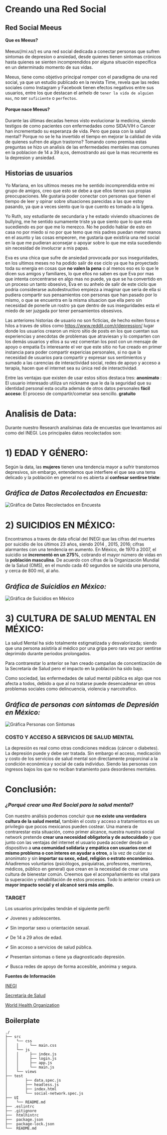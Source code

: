 # Creando una Red Social

## Red Social Meeus
#### Que es Meeus?
Meeus(/miːʌs/) es una red social dedicada a conectar personas que sufren sintomas
de depresion o ansiedad, desde quienes tienen sintomas crónicos
hasta quienes se sienten incomprendidos por alguna situación específica en un
determinado momento de sus vidas.

Meeus, tiene como objetivo principal romper con el paradigma de una red social,
ya que un estudio publicado en la revista Time, revela que las redes sociales
como Instagram y Facebook tienen efectos negativos entre sus usuarios, entre los
que destacan el anhelo de `tener la vida de alguien mas`, no ser `suficiente` o
`perfectos`.

#### Porque nace Meeus?
Durante las últimas decadas hemos visto evolucionar la medicina, siendo testigos
de como pacientes con enfermedades como SIDA/VIH o Cancer han incrementado su
esperanza de vida.
Pero que pasa con la salud mental? Porque no se le ha invertido el tiempo en
mejorar la calidad de vida de quienes sufren de algun trastorno?
Tomando como premisa estas preguntas se hizo un analisis de las enfermedades
mentales mas comunes en la poblacion de 14 a 39 a;os, demostrando asi que la mas
recurrente es la depresion y ansiedad.


## Historias de usuarios
Yo Mariana, en los ultimos meses me he sentido incomprendida entre mi grupo de
amigos, creo que esto se debe a que ellos tienen sus propias preocupaciones. Me
gustaria poder conectar con personas que tienen el tiempo de leer y opinar sobre
situaciones parecidas a las que estoy pasando, ya que a veces siento que lo que
cuento es tomado a la ligera.

Yo Ruth, soy estudiante de secundaria y he estado viviendo situaciones de
bullying, me he sentido sumamente triste ya que siento que lo que esta
sucediendo es por que me lo merezco. No he podido hablar de esto en casa no por
miedo si no por que temo que mis padres puedan meter manos en el asunto y las
cosas empeoren, me gustaria que existiria una red social en la que me pudieran
aconsejar o apoyar sobre lo que me esta sucediendo sin necesidad de involucrar
a mis papas.

Eva es una chica que sufre de ansiedad provocada por sus inseguridades, en los
ultimos meses no ha podido salir de ese ciclo ya que ha proyectado toda su
energia en cosas que **no valen la pena** o al menos eso es lo que le dicen sus
amigos y familiares, lo que ellos no saben es que Eva por mas que intenta
concentrarse en algo mas no puede, ya que se ha convertido en un proceso un
tanto obsesivo, Eva en su anhelo de salir de este ciclo que podria considerarse
autodestructivo empieza a imaginar que seria de ella si pudiera compartir sus
pensamientos con personas que han pasado por lo mismo, o que se encuentra en la
misma situacion que ella pero sin necesidad de ponerle un rostro ya que dentro
de sus inseguridades esta el miedo de ser juzgada por tener pensamientos
obsesivos.

Las anteriores historias de usuario no son ficticias, de hecho exiten foros e hilos 
a traves de sitios como <https://www.reddit.com/r/depression/> lugar donde los usuarios crearon
un micro sitio de posts en los que cuentan sus experiencias y anecdotas de problemas
que atraviesan y lo comparten con los demás usuarios y ellos a su vez comentan los post
con un mensaje de apoyo o empatía
Es interesante el ver que este sitio no fue creado en primer instancia para poder compartir
expericias personales, si no que la necesidad de usuarios para compartir y expresar sus 
sentimientos y sumado a las carencias de interactividad social, redes de apoyo y acceso a terapia,
hacen que el internet sea su única red de interactividad.

Entre las ventajas que existen de usar estos sitios destaca tres:
**anonimato** : El usuario interesado utiliza un nickname que le da la seguridad que su identidad 
personal esta oculta además de otros datos personales
**fácil acceso**: 
El proceso de compartir/cometar sea sencillo.
**gratuito**


# **Analisis de Data:**
Durante nuestro Research analisimas data de encuestas que levantamos así como del INEGI.
Los principales datos recolectados son:

# **1) EDAD Y GÉNERO:**
Según la data, las **mujeres** tienen una tendencia mayor a sufrir transtornos depresivos, sin embargo, entendemos que
interfiere el que sea una tema delicado y la población en general no es abierta al **confesar sentirse triste**:

## *Gráfica de Datos Recolectados en Encuesta:*

![Gráfica de Datos Recolectados en Encuesta](http://i63.tinypic.com/200xxg7.jpg)

# **2) SUICIDIOS EN MÉXICO:**
Encontramos a traves de data oficial del INEGI que las cifras del muertes por suicidio de los últimos 23 años, siendo 2014 , 2015, 2016; cifras alarmantes con una tendencia en aumento.
En México, de 1970 a 2007, el suicidio se **incrementó en un 275%**, cobrando el mayor número de vidas en la **población masculina**.
De acuerdo con cifras de la Organización Mundial de la Salud (OMS), en el mundo cada 40 segundos se suicida una persona, y cerca de 800 mil, al año.

## *Gráfica de Suicidios en México:*
![Gráfica de Suicidios en México](http://i64.tinypic.com/algmt4.jpg)

# **3) CULTURA DE SALUD MENTAL EN MÉXICO:**
La salud Mental ha sido totalmente estigmatizada y desvalorizada; siendo que una persona asistiría al médico por una gripa pero rara vez por sentirse deprimido durante periodos prolongados.

Para contrarestar lo anterior se han creado campañas de concentización de la Secretaría de Salud pero el impacto en la población ha sido bajo.

Como sociedad, las enfermedades de salud mental pública es algo que nos afecta a todos, debido a que al no tratarse puede desencadenar en otros problemas sociales como delincuencia, violencia y narcotrafico.

## *Gráfica de personas con síntomas de Depresión en México:*
![Gráfica Personas con Sintomas](http://i64.tinypic.com/2ryoglx.jpg)

### **COSTO Y ACCESO A SERVICIOS DE SALUD MENTAL**
La depresión es real como otras condiciones médicas (cáncer o diabetes).
La depresión puede y debe ser tratada.
Sin embargo el acceso, medicación y costo de los servicios de salud mental son directamente proporcinal a la condición económica y social de cada individuo.
Siendo las personas con ingresos bajos los que no reciban tratamiento para desordenes mentales.

# **Conclusión:**
### *¿Porqué crear una Red Social para la salud mental?*
Con nuestro análisis podemos concluir que **no existe una verdadera cultura de la salud mental**, también el costo y acceso a tratamientos es un privilegio que pocos mexicanos pueden costear.
Una manera de contrarestar esta situación, como primer alcance, nuestra nuestra social network pretende **crear una necesidad obligatoria y de autocuidado** y que junto con las ventajas del internet el usuario pueda acceder desde un dispositivo a **una comunidad solidaria y empática con usuarios con el mismo problema o con interes en ayudar a otros**, a la vez de cuidar su anonimato y sin **importar su sexo, edad, religión o estrato enconómico.**
Añadiremos voluntarios (psicólogos, psiquiatras, profesores, mentores, médicos, público en general) que crean en la necesidad de crear una cultura de bienestar común. Creemos que el acompañamiento es vital para la superación y rehabilitación de estos procesos.
Todo lo anterior creará un **mayor impacto social y el alcancé será más amplio.**

### **TARGET**
Los usuarios principales tendrán el siguiente perfil:

✔ Jovenes y adolescentes.

✔ Sin importar sexo u orientación sexual.

✔ De 14 a 29 años de edad.

✔ Sin acceso a servicios de salud pública.

✔ Presentan sintomas o tiene ya diagnosticado depresión.

✔ Busca redes de apoyo de forma accesible, anónima y segura.

**Fuentes de Información**

[INEGI](http://www.beta.inegi.org.mx/temas/salud/)

[Secretaría de Salud](https://www.gob.mx/cms/uploads/attachment/file/11918/Salud_Mental.pdf)

[World Health Organization](http://www.who.int/mental_health/who_aims_country_reports/who_aims_report_mexico_es.pdf)


## Boilerplate

```
./
├── src
│    └── css
│    │     └── main.css
│    └── js
│    │     ├── index.js
│    │     ├── login.js
│    │     ├── app.js
│    │     └── main.js
│    └── views
├── test
│        ├── data.spec.js
│        ├── headless.js
│        ├── index.html
│        └── social-network.spec.js
├── UI
│    └── README.md
├── .eslintrc
├── .gitignore
├──  htmlhintrc
├──  package.json
├──  package-lock.json
└──  README.md
```
